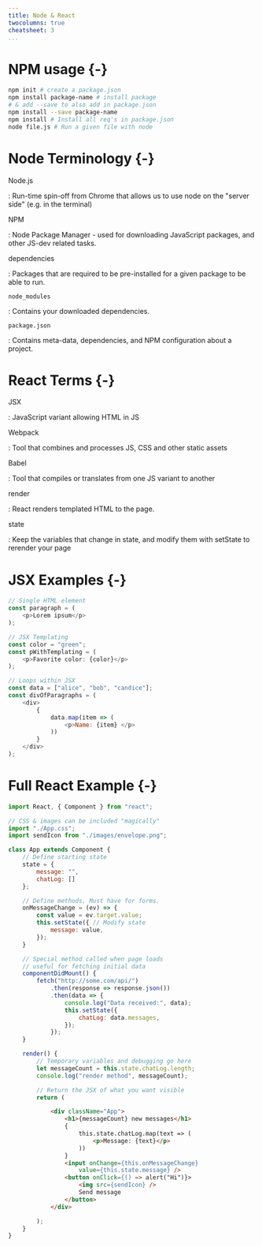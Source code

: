 ```yaml
---
title: Node & React
twocolumns: true
cheatsheet: 3
...
```




# NPM usage {-}

```bash
npm init # create a package.json
npm install package-name # install package
# & add --save to also add in package.json
npm install --save package-name
npm install # Install all req's in package.json
node file.js # Run a given file with node
```


# Node Terminology {-}

Node.js

:   Run-time spin-off from Chrome that allows us to use node on the "server
side" (e.g. in the terminal)

NPM

:   Node Package Manager - used for downloading JavaScript packages, and other
JS-dev related tasks.


dependencies

:   Packages that are required to be pre-installed for a given package to be
able to run.


`node_modules`

:   Contains your  downloaded dependencies.


`package.json`

:   Contains meta-data, dependencies, and NPM configuration about a
project.




# React Terms {-}

JSX

:   JavaScript variant allowing HTML in JS

Webpack

:   Tool that combines and processes JS, CSS and other static assets


Babel

:   Tool that compiles or translates from one JS variant to another


render

:   React renders templated HTML to the page.


state

:   Keep the variables that change in state, and modify them with setState to
rerender your page


# JSX Examples {-}

```javascript
// Single HTML element
const paragraph = (
    <p>Lorem ipsum</p>
);
```

```javascript
// JSX Templating
const color = "green";
const pWithTemplating = (
    <p>Favorite color: {color}</p>
);
```

```javascript
// Loops within JSX
const data = ["alice", "bob", "candice"];
const divOfParagraphs = (
    <div>
        {
            data.map(item => (
                <p>Name: {item} </p>
            ))
        }
    </div>
);
```

# Full React Example {-}

```javascript
import React, { Component } from "react";

// CSS & images can be included "magically"
import "./App.css";
import sendIcon from "./images/envelope.png";

class App extends Component {
    // Define starting state
    state = {
        message: "",
        chatLog: []
    };

    // Define methods. Must have for forms.
    onMessageChange = (ev) => {
        const value = ev.target.value;
        this.setState({ // Modify state
            message: value,
        });
    }

    // Special method called when page loads
    // useful for fetching initial data
    componentDidMount() {
        fetch("http://some.com/api/")
            .then(response => response.json())
            .then(data => {
                console.log("Data received:", data);
                this.setState({
                    chatLog: data.messages,
                });
            });
    }

    render() {
        // Temporary variables and debugging go here
        let messageCount = this.state.chatLog.length;
        console.log("render method", messageCount);

        // Return the JSX of what you want visible
        return (
```

```html
            <div className="App">
                <h1>{messageCount} new messages</h1>
                {
                    this.state.chatLog.map(text => (
                        <p>Message: {text}</p>
                    ))
                }
                <input onChange={this.onMessageChange}
                    value={this.state.message} />
                <button onClick={() => alert("Hi")}>
                    <img src={sendIcon} />
                    Send message
                </button>
            </div>
```

```javascript
        );
    }
}
```





